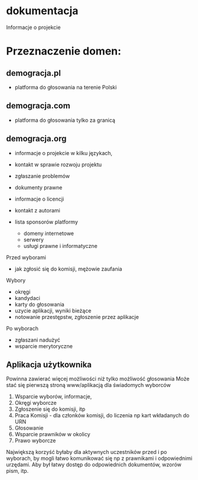 # dokumentacja
Informacje o projekcie

# Przeznaczenie domen:


## demogracja.pl
+ platforma do głosowania na terenie Polski

## demogracja.com
+ platforma do głosowania tylko za granicą


## demogracja.org
+ informacje o projekcie w kilku językach,
+ kontakt w sprawie rozwoju projektu 
+ zgłaszanie problemów
+ dokumenty prawne
+ informacje o licencji
+ kontakt z autorami

+ lista sponsorów platformy
  + domeny internetowe
  + serwery
  + usługi prawne i informatyczne

Przed wyborami
+ jak zgłosić się do komisji, mężowie zaufania

Wybory
+ okręgi
+ kandydaci
+ karty do głosowania
+ uzycie aplikacji, wyniki bieżące
+ notowanie przestępstw, zgłoszenie przez aplikacje

Po wyborach
+ zgłaszani nadużyć
+ wsparcie merytoryczne



## Aplikacja użytkownika

Powinna zawierać więcej możliwości niż tylko możliwość głosowania
Może stać się pierwszą stroną www/aplikacją dla świadomych wyborców


1. Wsparcie wyborów, informacje, 
2. Okręgi wyborcze 
3. Zgłoszenie się do komisji, itp
4. Praca Komisji - dla członków komisji, do liczenia np kart wkładanych do URN
5. Głosowanie
6. Wsparcie prawników w okolicy
7. Prawo wyborcze

Największą korzyść byłaby dla aktywnych uczestników przed i po wyborach, by mogli łatwo komunikować się np z prawnikami i odpowiednimi urzędami.
Aby był łatwy dostęp do odpowiednich dokumentów, wzorów pism, itp.

